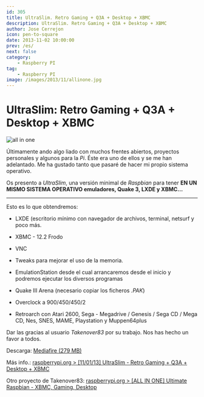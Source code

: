 ```yaml
---
id: 305
title: UltraSlim. Retro Gaming + Q3A + Desktop + XBMC
description: UltraSlim. Retro Gaming + Q3A + Desktop + XBMC
author: Jose Cerrejon
icon: pen-to-square
date: 2013-11-02 10:00:00
prev: /es/
next: false
category:
    - Raspberry PI
tag:
    - Raspberry PI
image: /images/2013/11/allinone.jpg
---
```


# UltraSlim: Retro Gaming + Q3A + Desktop + XBMC

![all in one](/images/2013/11/allinone.jpg)

Últimamente ando algo liado con muchos frentes abiertos, proyectos personales y algunos para la _Pi_. Éste era uno de ellos y se me han adelantado. Me ha gustado tanto que pasaré de hacer mi propio sistema operativo.

Os presento a _UltraSlim_, una versión minimal de _Raspbian_ para tener **EN UN MISMO SISTEMA OPERATIVO emuladores, Quake 3, LXDE y XBMC...**

---

Esto es lo que obtendremos:

-   LXDE (escritorio mínimo con navegador de archivos, terminal, netsurf y poco más.

-   XBMC - 12.2 Frodo

-   VNC

-   Tweaks para mejorar el uso de la memoria.

-   EmulationStation desde el cual arrancaremos desde el inicio y podremos ejecutar los diversos programas

-   Quake III Arena (necesario copiar los ficheros _.PAK_)

-   Overclock a 900/450/450/2

-   Retroarch con Atari 2600, Sega - Megadrive / Genesis / Sega CD / Mega CD, Nes, SNES, MAME, Playstation y Muppen64plus

Dar las gracias al usuario _Takenover83_ por su trabajo. Nos has hecho un favor a todos.

Descarga: [Mediafire (279 MB)](https://www.mediafire.com/?objo4nrkc188vx4)

Más info.: [raspberrypi.org > [11/01/13] UltraSlim - Retro Gaming + Q3A + Desktop + XBMC](https://www.raspberrypi.org/phpBB3/viewtopic.php?f=78&t=59590)

Otro proyecto de Takenover83: [raspberrypi.org > [ALL IN ONE] Ultimate Raspbian - XBMC, Gaming, Desktop](https://www.raspberrypi.org/phpBB3/viewtopic.php?f=41&t=58839)
